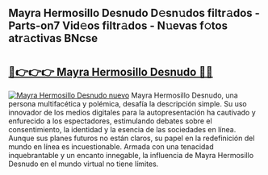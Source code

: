 ## Mayra Hermosillo Desnudo D𝚎sn𝚞dos filtr𝚊dos - Parts-on7 Vid𝚎os filtr𝚊dos - N𝚞evas f𝚘tos atr𝚊ctivas BNcse

# <h2><a href="http://mb9y8p.tromn.icu/?c=Mayra+Hermosillo+Desnudo">🔗👉👉👉 Mayra Hermosillo Desnudo 🔗🔗</a></h2>

[![Mayra Hermosillo Desnudo nuevo](https://i.imgur.com/pEAQMta.gif)](http://mb9y8p.tromn.icu/?c=Mayra+Hermosillo+Desnudo)
Mayra Hermosillo Desnudo, una persona multifacética y polémica, desafía la descripción simple. Su uso innovador de los medios digitales para la autopresentación ha cautivado y enfurecido a los espectadores, estimulando debates sobre el consentimiento, la identidad y la esencia de las sociedades en línea. Aunque sus planes futuros no están claros, su papel en la redefinición del mundo en línea es incuestionable. Armada con una tenacidad inquebrantable y un encanto innegable, la influencia de Mayra Hermosillo Desnudo en el mundo virtual no tiene límites.
